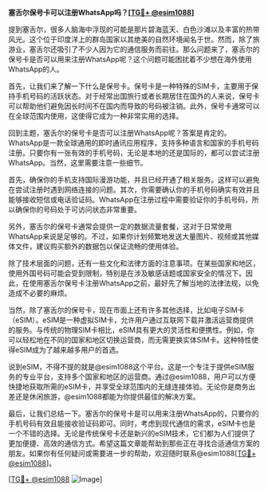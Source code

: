 **塞舌尔保号卡可以注册WhatsApp吗？[[TG💪+ @esim1088](https://t.me/s/esim1088)]**

提到塞舌尔，很多人脑海中浮现的可能是那片碧海蓝天、白色沙滩以及丰富的热带风光。这个位于印度洋上的群岛国家以其绝美的自然环境闻名于世。然而，除了旅游业，塞舌尔还吸引了不少人因为它的通信服务而前往。那么问题来了，塞舌尔的保号卡是否可以用来注册WhatsApp呢？这个问题可能困扰着不少想在海外使用WhatsApp的人。

首先，让我们来了解一下什么是保号卡。保号卡是一种特殊的SIM卡，主要用于保持手机号码的活跃状态。对于经常出国旅行或者长期居住在国外的人来说，保号卡可以帮助他们避免因长时间不在国内而导致的号码被注销。此外，保号卡通常可以在全球范围内使用，这使得它成为一种非常实用的选择。

回到主题，塞舌尔的保号卡是否可以注册WhatsApp呢？答案是肯定的。WhatsApp是一款全球通用的即时通讯应用程序，支持多种语言和国家的手机号码注册。只要你有一张有效的手机号码，无论是本地的还是国际的，都可以尝试注册WhatsApp。当然，这里需要注意一些细节。

首先，确保你的手机支持国际漫游功能，并且已经开通了相关服务。这样可以避免在尝试注册时遇到网络连接的问题。其次，你需要确认你的手机号码确实有效并且能够接收短信或电话验证码。WhatsApp在注册过程中需要验证你的手机号码，所以确保你的号码处于可访问状态非常重要。

另外，塞舌尔的保号卡通常会提供一定的数据流量套餐，这对于日常使用WhatsApp来说是足够的。不过，如果你计划频繁地发送大量图片、视频或其他媒体文件，建议购买额外的数据包以保证流畅的使用体验。

除了技术层面的问题，还有一些文化和法律方面的注意事项。在某些国家和地区，使用外国号码可能会受到限制，特别是在涉及敏感话题或国家安全的情况下。因此，在使用塞舌尔保号卡注册WhatsApp之前，最好先了解当地的法律法规，以免造成不必要的麻烦。

当然，除了塞舌尔的保号卡，现在市面上还有许多其他选择，比如电子SIM卡（eSIM）。eSIM是一种虚拟SIM卡，允许用户通过互联网下载并激活运营商提供的服务。与传统的物理SIM卡相比，eSIM具有更大的灵活性和便携性。例如，你可以轻松地在不同的国家和地区切换运营商，而无需更换实体SIM卡。这种特性使得eSIM成为了越来越多用户的首选。

说到eSIM，不得不提的就是@esim1088这个平台。这是一个专注于提供eSIM服务的专业平台，支持多个国家和地区的运营商。通过@esim1088，用户可以方便快捷地获取所需的eSIM卡，并享受全球范围内的无缝连接体验。无论你是商务出差还是休闲旅游，@esim1088都能为你提供最佳的解决方案。

最后，让我们总结一下。塞舌尔的保号卡是可以用来注册WhatsApp的，只要你的手机号码有效且能接收验证码即可。同时，考虑到现代通信的需求，eSIM卡也是一个不错的选择。无论是传统保号卡还是新兴的eSIM技术，它们都为人们提供了更加便捷、高效的通信方式。希望这篇文章能帮助到那些正在寻找合适通信方案的朋友。如果你有任何疑问或需要进一步的帮助，欢迎随时联系@esim1088[[TG💪+ @esim1088](https://t.me/s/esim1088)]。

[[TG💪+ @esim1088](https://t.me/s/esim1088) ![Image](https://i.postimg.cc/4NQfJmqS/Snipaste-2025-05-13-00-14-12.png)]